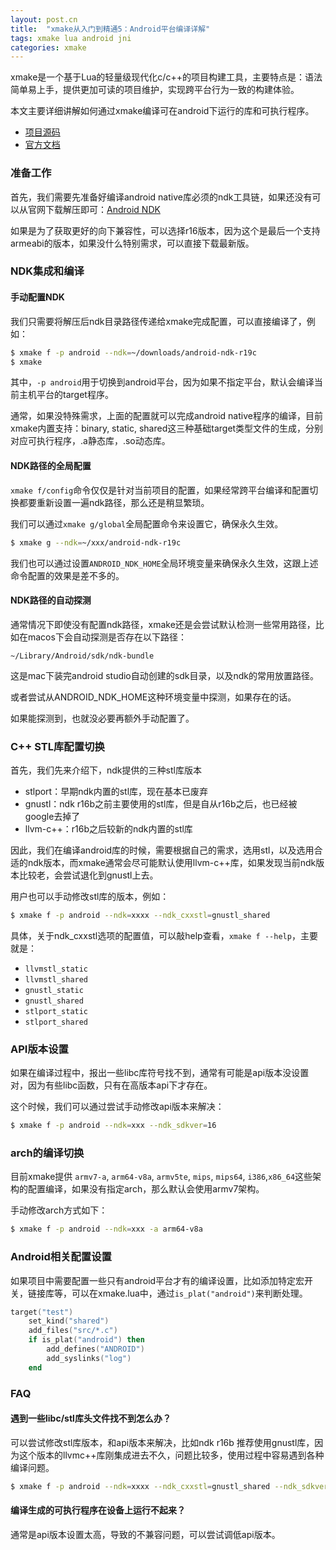 ```yaml
---
layout: post.cn
title:  "xmake从入门到精通5：Android平台编译详解"
tags: xmake lua android jni
categories: xmake
---
```


xmake是一个基于Lua的轻量级现代化c/c++的项目构建工具，主要特点是：语法简单易上手，提供更加可读的项目维护，实现跨平台行为一致的构建体验。

本文主要详细讲解如何通过xmake编译可在android下运行的库和可执行程序。

* [项目源码](https://github.com/xmake-io/xmake)
* [官方文档](https://xmake.io/#/zh-cn/)

### 准备工作

首先，我们需要先准备好编译android native库必须的ndk工具链，如果还没有可以从官网下载解压即可：[Android NDK](https://developer.android.com/ndk/)

如果是为了获取更好的向下兼容性，可以选择r16版本，因为这个是最后一个支持armeabi的版本，如果没什么特别需求，可以直接下载最新版。

### NDK集成和编译

#### 手动配置NDK

我们只需要将解压后ndk目录路径传递给xmake完成配置，可以直接编译了，例如：

```bash
$ xmake f -p android --ndk=~/downloads/android-ndk-r19c
$ xmake
```

其中，`-p android`用于切换到android平台，因为如果不指定平台，默认会编译当前主机平台的target程序。

通常，如果没特殊需求，上面的配置就可以完成android native程序的编译，目前xmake内置支持：binary, static, shared这三种基础target类型文件的生成，分别对应可执行程序，.a静态库，.so动态库。





#### NDK路径的全局配置

`xmake f/config`命令仅仅是针对当前项目的配置，如果经常跨平台编译和配置切换都要重新设置一遍ndk路径，那么还是稍显繁琐。

我们可以通过`xmake g/global`全局配置命令来设置它，确保永久生效。

```bash
$ xmake g --ndk=~/xxx/android-ndk-r19c
```

我们也可以通过设置`ANDROID_NDK_HOME`全局环境变量来确保永久生效，这跟上述命令配置的效果是差不多的。

#### NDK路径的自动探测

通常情况下即使没有配置ndk路径，xmake还是会尝试默认检测一些常用路径，比如在macos下会自动探测是否存在以下路径：

```
~/Library/Android/sdk/ndk-bundle
```

这是mac下装完android studio自动创建的sdk目录，以及ndk的常用放置路径。

或者尝试从ANDROID_NDK_HOME这种环境变量中探测，如果存在的话。

如果能探测到，也就没必要再额外手动配置了。

### C++ STL库配置切换

首先，我们先来介绍下，ndk提供的三种stl库版本

* stlport：早期ndk内置的stl库，现在基本已废弃
* gnustl：ndk r16b之前主要使用的stl库，但是自从r16b之后，也已经被google去掉了
* llvm-c++：r16b之后较新的ndk内置的stl库

因此，我们在编译android库的时候，需要根据自己的需求，选用stl，以及选用合适的ndk版本，而xmake通常会尽可能默认使用llvm-c++库，如果发现当前ndk版本比较老，会尝试退化到gnustl上去。

用户也可以手动修改stl库的版本，例如：

```bash
$ xmake f -p android --ndk=xxxx --ndk_cxxstl=gnustl_shared
```

具体，关于ndk_cxxstl选项的配置值，可以敲help查看，`xmake f --help`，主要就是：

* `llvmstl_static`
* `llvmstl_shared`
* `gnustl_static`
* `gnustl_shared`
* `stlport_static`
* `stlport_shared`

### API版本设置

如果在编译过程中，报出一些libc库符号找不到，通常有可能是api版本没设置对，因为有些libc函数，只有在高版本api下才存在。

这个时候，我们可以通过尝试手动修改api版本来解决：

```bash
$ xmake f -p android --ndk=xxx --ndk_sdkver=16
```

### arch的编译切换

目前xmake提供 `armv7-a`, `arm64-v8a`, `armv5te`, `mips`, `mips64`, `i386`,`x86_64`这些架构的配置编译，如果没有指定arch，那么默认会使用armv7架构。

手动修改arch方式如下：

```bash
$ xmake f -p android --ndk=xxx -a arm64-v8a
```

### Android相关配置设置

如果项目中需要配置一些只有android平台才有的编译设置，比如添加特定宏开关，链接库等，可以在xmake.lua中，通过`is_plat("android")`来判断处理。

```lua
target("test")
    set_kind("shared")
    add_files("src/*.c")
    if is_plat("android") then
        add_defines("ANDROID")
        add_syslinks("log")
    end
```

### FAQ

#### 遇到一些libc/stl库头文件找不到怎么办？

可以尝试修改stl库版本，和api版本来解决，比如ndk r16b 推荐使用gnustl库，因为这个版本的llvmc++库刚集成进去不久，问题比较多，使用过程中容易遇到各种编译问题。

```bash
$ xmake f -p android --ndk=xxxx --ndk_cxxstl=gnustl_shared --ndk_sdkver=16
```

#### 编译生成的可执行程序在设备上运行不起来？

通常是api版本设置太高，导致的不兼容问题，可以尝试调低api版本。
